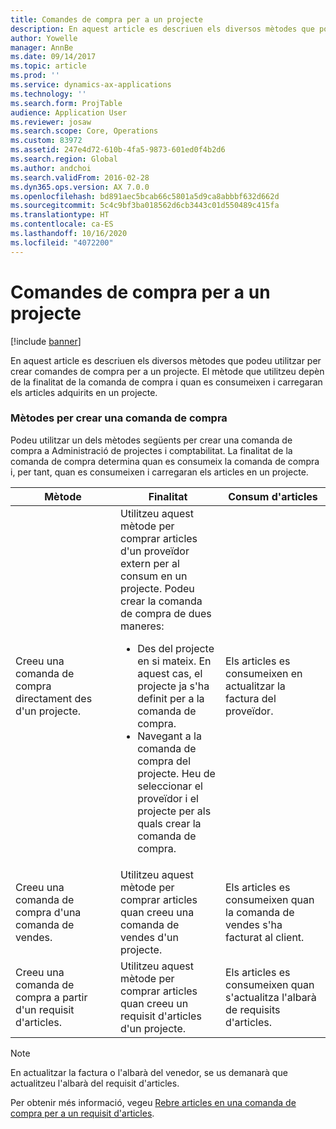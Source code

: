 ```yaml
---
title: Comandes de compra per a un projecte
description: En aquest article es descriuen els diversos mètodes que podeu utilitzar per crear comandes de compra per a un projecte. El mètode que utilitzeu depèn de la finalitat de la comanda de compra i quan es consumeixen i carregaran els articles adquirits en un projecte.
author: Yowelle
manager: AnnBe
ms.date: 09/14/2017
ms.topic: article
ms.prod: ''
ms.service: dynamics-ax-applications
ms.technology: ''
ms.search.form: ProjTable
audience: Application User
ms.reviewer: josaw
ms.search.scope: Core, Operations
ms.custom: 83972
ms.assetid: 247e4d72-610b-4fa5-9873-601ed0f4b2d6
ms.search.region: Global
ms.author: andchoi
ms.search.validFrom: 2016-02-28
ms.dyn365.ops.version: AX 7.0.0
ms.openlocfilehash: bd891aec5bcab66c5801a5d9ca8abbbf632d662d
ms.sourcegitcommit: 5c4c9bf3ba018562d6cb3443c01d550489c415fa
ms.translationtype: HT
ms.contentlocale: ca-ES
ms.lasthandoff: 10/16/2020
ms.locfileid: "4072200"
---
```

# <a name="purchase-orders-for-a-project"></a>Comandes de compra per a un projecte

[!include [banner](../includes/banner.md)]

En aquest article es descriuen els diversos mètodes que podeu utilitzar per crear comandes de compra per a un projecte. El mètode que utilitzeu depèn de la finalitat de la comanda de compra i quan es consumeixen i carregaran els articles adquirits en un projecte.

### <a name="methods-for-creating-a-purchase-order"></a>Mètodes per crear una comanda de compra

Podeu utilitzar un dels mètodes següents per crear una comanda de compra a Administració de projectes i comptabilitat. La finalitat de la comanda de compra determina quan es consumeix la comanda de compra i, per tant, quan es consumeixen i carregaran els articles en un projecte.

<table>
<colgroup>
<col width="33%" />
<col width="33%" />
<col width="33%" />
</colgroup>
<thead>
<tr class="header">
<th>Mètode</th>
<th>Finalitat</th>
<th>Consum d'articles</th>
</tr>
</thead>
<tbody>
<tr class="odd">
<td>Creeu una comanda de compra directament des d'un projecte.</td>
<td>Utilitzeu aquest mètode per comprar articles d'un proveïdor extern per al consum en un projecte. Podeu crear la comanda de compra de dues maneres:
<ul>
<li>Des del projecte en si mateix. En aquest cas, el projecte ja s'ha definit per a la comanda de compra.</li>
<li>Navegant a la comanda de compra del projecte. Heu de seleccionar el proveïdor i el projecte per als quals crear la comanda de compra.</li>
</ul></td>
<td>Els articles es consumeixen en actualitzar la factura del proveïdor.</td>
</tr>
<tr class="even">
<td>Creeu una comanda de compra d'una comanda de vendes.</td>
<td>Utilitzeu aquest mètode per comprar articles quan creeu una comanda de vendes d'un projecte.</td>
<td>Els articles es consumeixen quan la comanda de vendes s'ha facturat al client.</td>
</tr>
<tr class="odd">
<td>Creeu una comanda de compra a partir d'un requisit d'articles.</td>
<td>Utilitzeu aquest mètode per comprar articles quan creeu un requisit d'articles d'un projecte.</td>
<td>Els articles es consumeixen quan s'actualitza l'albarà de requisits d'articles.</td>
</tr>
</tbody>
</table>

> [!NOTE] 
> En actualitzar la factura o l'albarà del venedor, se us demanarà que actualitzeu l'albarà del requisit d'articles.

Per obtenir més informació, vegeu [Rebre articles en una comanda de compra per a un requisit d'articles](tasks/receive-items-purchase-order-item-requirement.md).

